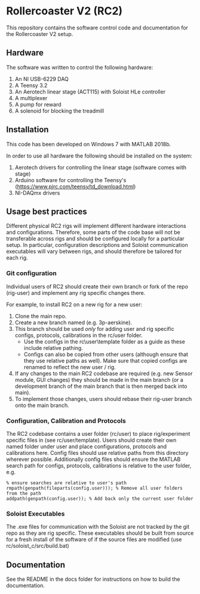 # Rollercoaster V2 (RC2)

This repository contains the software control code and documentation for the Rollercoaster V2 setup.

## Hardware

The software was written to control the following hardware:

1. An NI USB-6229 DAQ
2. A Teensy 3.2
3. An Aerotech linear stage (ACT115) with Soloist HLe controller 
4. A multiplexer
5. A pump for reward
6. A solenoid for blocking the treadmill

## Installation

This code has been developed on Windows 7 with MATLAB 2018b.

In order to use all hardware the following should be installed on the system:

1. Aerotech drivers for controlling the linear stage (software comes with stage)
2. Arduino software for controlling the Teensy's (https://www.pjrc.com/teensy/td_download.html)
3. NI-DAQmx drivers

## Usage best practices

Different physical RC2 rigs will implement different hardware interactions and configurations. Therefore, some parts of the code base will not be transferable across rigs and should be configured locally for a particular setup. In particular, configuration descriptions and Soloist communication executables will vary between rigs, and should therefore be tailored for each rig. 

### Git configuration

Individual users of RC2 should create their own branch or fork of the repo (rig-user) and implement any rig specific changes there.

For example, to install RC2 on a new rig for a new user:
1. Clone the main repo.
2. Create a new branch named <rig-user> (e.g. 3p-aerskine).
3. This branch should be used *only* for adding user and rig specific configs, protocols, calibrations in the rc/user folder.
    - Use the configs in the rc\user\template folder as a guide as these include relative pathing. 
    - Configs can also be copied from other users (although ensure that they use relative paths as well). Make sure that copied configs are renamed to reflect the new user / rig.
4. If any changes to the main RC2 codebase are required (e.g. new Sensor module, GUI changes) they should be made in the main branch (or a development branch of the main branch that is then merged back into main).
5. To implement those changes, users should rebase their rig-user branch onto the main branch.

### Configuration, Calibration and Protocols

The RC2 codebase contains a user folder (rc/user) to place rig/experiment specific files in (see rc/user/template). Users should create their own named folder under user and place configurations, protocols and calibrations here. Config files should use relative paths from this directory wherever possible. Additionally config files should ensure the MATLAB search path for configs, protocols, calibrations is relative to the user folder, e.g.

```
% ensure searches are relative to user's path
rmpath(genpath(fileparts(config.user))); % Remove all user folders from the path
addpath(genpath(config.user)); % Add back only the current user folder
```

### Soloist Executables

The .exe files for communication with the Soloist are not tracked by the git repo as they are rig specific. These executables should be built from source for a fresh install of the software of if the source files are modified (use rc/soloist_c/src/build.bat)

## Documentation

See the README in the docs folder for instructions on how to build the documentation.
